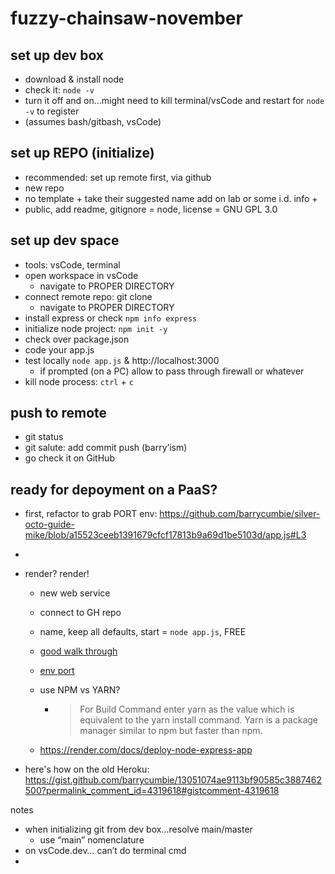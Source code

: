 # fuzzy-chainsaw-november

## set up dev box
- download & install node 
- check it: `node -v`
- turn it off and on...might need to kill terminal/vsCode and restart for `node -v` to register
- (assumes bash/gitbash, vsCode) 

## set up REPO (initialize) 
- recommended: set up remote first, via github
- new repo
- no template + take their suggested name add on lab or some i.d. info + 
- public, add readme, gitignore = node, license = GNU GPL 3.0

## set up dev space
- tools: vsCode, terminal
- open workspace in vsCode
  - navigate to PROPER DIRECTORY
- connect remote repo: git clone
  - navigate to PROPER DIRECTORY
- install express or check `npm info express`
- initialize node project: `npm init -y`
- check over package.json 
- code your app.js 
- test locally `node app.js` & http://localhost:3000
  - if prompted (on a PC) allow to pass through firewall or whatever
- kill node process: `ctrl` + `c`


## push to remote
- git status
- git salute: add commit push (barry’ism)
- go check it on GitHub

## ready for depoyment on a PaaS? 

- first, refactor to grab PORT env: https://github.com/barrycumbie/silver-octo-guide-mike/blob/a15523ceeb1391679cfcf17813b9a69d1be5103d/app.js#L3
- 


- render? render! 
  - new web service
  - connect to GH repo
  - name, keep all defaults, start = `node app.js`, FREE

  - [good walk through](https://www.freecodecamp.org/news/how-to-deploy-nodejs-application-with-render/)
  - [env port](https://community.render.com/t/express-port-issue-on-web-service/4061)
  - use NPM vs YARN?
    - > For Build Command enter yarn as the value which is equivalent to the yarn install command. Yarn is a package manager similar to npm but faster than npm. 
  - https://render.com/docs/deploy-node-express-app

- here's how on the old Heroku: https://gist.github.com/barrycumbie/13051074ae9113bf90585c3887462500?permalink_comment_id=4319618#gistcomment-4319618 


notes
- when initializing git from dev box…resolve main/master
    - use “main” nomenclature 
- on vsCode.dev… can’t do terminal cmd
- 

